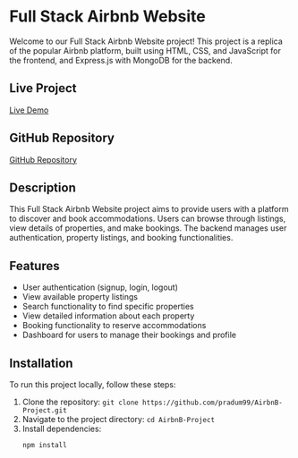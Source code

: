 # Full Stack Airbnb Website

Welcome to our Full Stack Airbnb Website project! This project is a replica of the popular Airbnb platform, built using HTML, CSS, and JavaScript for the frontend, and Express.js with MongoDB for the backend.

## Live Project

[Live Demo](https://airbnb-project-o5ph.onrender.com/listings)

## GitHub Repository

[GitHub Repository](https://github.com/pradum99/AirbnB-Project)

## Description

This Full Stack Airbnb Website project aims to provide users with a platform to discover and book accommodations. Users can browse through listings, view details of properties, and make bookings. The backend manages user authentication, property listings, and booking functionalities.

## Features

- User authentication (signup, login, logout)
- View available property listings
- Search functionality to find specific properties
- View detailed information about each property
- Booking functionality to reserve accommodations
- Dashboard for users to manage their bookings and profile

## Installation

To run this project locally, follow these steps:

1. Clone the repository: `git clone https://github.com/pradum99/AirbnB-Project.git`
2. Navigate to the project directory: `cd AirbnB-Project`
3. Install dependencies:
   ```bash
   npm install

